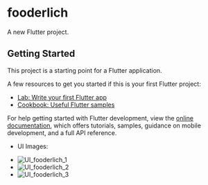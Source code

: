 # fooderlich

A new Flutter project.

## Getting Started

This project is a starting point for a Flutter application.

A few resources to get you started if this is your first Flutter project:

- [Lab: Write your first Flutter app](https://docs.flutter.dev/get-started/codelab)
- [Cookbook: Useful Flutter samples](https://docs.flutter.dev/cookbook)

For help getting started with Flutter development, view the
[online documentation](https://docs.flutter.dev/), which offers tutorials,
samples, guidance on mobile development, and a full API reference.

- UI Images:
+ ![UI_fooderlich_1](https://user-images.githubusercontent.com/52623279/181308469-34043d6c-4392-4da5-be72-4a1b91a09cf7.png)
+ ![UI_fooderlich_2](https://user-images.githubusercontent.com/52623279/181308493-c97bf280-1091-4610-b477-c88df6c3f795.png)
+ ![UI_fooderlich_3](https://user-images.githubusercontent.com/52623279/181308515-95f7a5d0-7292-445e-b996-74bf1c163025.png)
